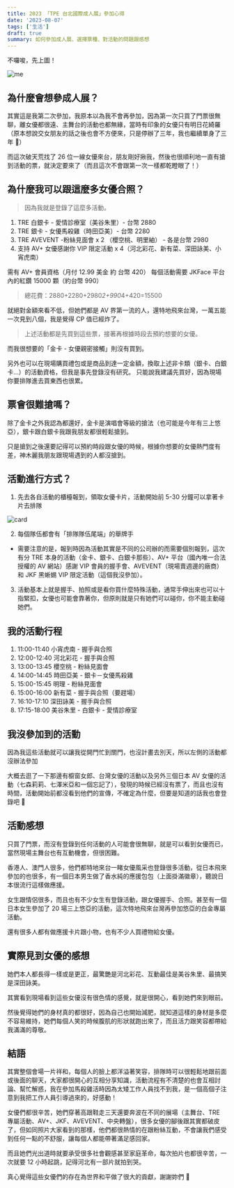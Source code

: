 ```yaml
---
title: 2023 「TPE 台北國際成人展」參加心得
date: '2023-08-07'
tags: ['生活']
draft: true
summary: 如何參加成人展、選擇票種、對活動的問題跟感想
---
```


不囉唆，先上圖！

![me](/public/static/images/blog/tpe/me.jpg)

## 為什麼會想參成人展？

其實這是我第二次參加，我原本以為我不會再參加，因為第一次只買了門票很無聊，離女優都很遠、主舞台的活動也都無緣，當時有印象的女優只有明日花綺羅（原本想說交女朋友的話之後也會不方便來，只是停辦了三年，我也繼續單身了三年 🥹）

而這次破天荒找了 26 位一線女優來台，朋友剛好揪我，然後也很順利地一直有搶到活動的票，就決定要來了（而且這次不會跟第一次一樣都乾瞪眼了！）

## 為什麼我可以跟這麼多女優合照？

> 因為我就是登錄了這麼多活動。

1. TRE 白銀卡 - 愛情診療室（美谷朱里）- 台幣 2880
2. TRE 銀卡 - 女優馬殺雞（時田亞美）- 台幣 2280
3. TRE AVEVENT -粉絲見面會 x 2 （櫻空桃、明里紬） - 各是台幣 2980
4. 支持 AV+ 女優感謝你 VIP 限定活動 x 4（河北彩花、新有菜、深田詠美、小宵虎南）

需有 AV+ 會員資格（月付 12.99 美金 約 台幣 420）
每個活動需要 JKFace 平台內的紅鑽 15000 顆（約台幣 990）

> 總花費：2880+2280+2980*2+990*4+420=15500

就絕對金額來看不低，但她們都是 AV 界第一流的人，還特地飛來台灣，一萬五能一次見到八個，我是覺得 CP 值已經炸了。

> 上述活動都是先買到這些票，接著再根據時段去預約想要的女優。

而我很想要的「金卡 - 女優親密接觸」則沒有買到。

另外也可以在現場購買禮包或是商品到達一定金額，換取上述非卡類（銀卡、白銀卡…）的活動資格，但我是事先登錄沒有研究。
只能說我建議先買好，因為現場你要排隊進去買東西也很累。

## 票會很難搶嗎？

除了金卡之外我認為都還好，金卡是演唱會等級的搶法（也可能是今年有三上悠亞），銀卡跟白銀卡我跟我朋友都很輕鬆搶到。

只是搶到之後還要記得可以預約時段跟女優的時候，根據你想要的女優熱門度有差，神木麗我朋友跟現場遇到的人都沒搶到。

## 活動進行方式？

1. 先去各自活動的櫃檯報到，領取女優卡片，活動開始前 5-30 分鐘可以拿著卡片去排隊

![card](/public/static/images/blog/tpe/card.jpg)

2. 每個隊伍都會有「排隊隊伍尾端」的舉牌手

- 需要注意的是，報到時因為活動其實是不同的公司辦的而需要個別報到，這次有分 TRE 本身的活動（金卡、銀卡、白銀卡那些）、AV+ 平台（國內唯一合法授權的 AV 網站）感謝 VIP 會員的握手會、AVEVENT（現場賣週邊的廠商）和 JKF 黑蜥蜴 VIP 限定活動（這個我沒參加）。

3. 活動基本上就是握手、拍照或是看你買什麼特殊活動，通常手伸出來也可以十指緊扣，女優也可能會靠著你，但原則就是只有她們可以碰你，你不能主動碰她們。

## 我的活動行程

1. 11:00-11:40 小宵虎南 - 握手與合照
2. 12:00-12:40 河北彩花 - 握手與合照
3. 13:00-13:45 櫻空桃 - 粉絲見面會
4. 14:00-14:45 時田亞美 - 銀卡－女優馬殺雞
5. 15:00-15:45 明理 - 粉絲見面會
6. 15:00-16:00 新有菜 - 握手與合照（要趕場）
7. 16:10-17:10 深田詠美 - 握手與合照
8. 17:15-18:00 美谷朱里 - 白銀卡 - 愛情診療室

## 我沒參加到的活動

因為我這些活動就可以讓我從開門忙到關門，也沒計畫去別天，所以左側的活動都沒辦法參加

大概去逛了一下那邊有櫥窗女郎、台灣女優的活動以及另外三個日本 AV 女優的活動（七森莉莉、七澤米亞和一個忘記了），發現的時候已經沒有票了，而且也沒有時間，活動開始前都沒看到他們的宣傳，不確定為什麼，但要是知道的話我也會登錄吧 🥲

## 活動感想

只買了門票，而沒有登錄到任何活動的人可能會很無聊，就是可以看到女優而已，當然現場主舞台也有互動機會，但很困難。

香港人、澳門人很多，他們都特地來台一睹女優風采也登錄很多活動，從日本飛來參加的也很多，有一個日本男生做了香水純的應援包包（上面掛滿徽章），聽說日本很流行這樣做應援。

女生跟情侶很多，而且也有不少女生有登錄活動，跟女優握手、合照。甚至有一個日本女生參加了 20 場三上悠亞的活動，這次特地飛來台灣再參加悠亞的白金專屬活動。

還有很多人都有做應援卡片跟小物，也有不少人買禮物給女優。

## 實際見到女優的感想

她們本人都長得一樣或是更正，最驚艷是河北彩花、互動最佳是美谷朱里、最搞笑是深田詠美。

其實看到現場看到這些女優沒有很色情的感覺，就是很開心，看到她們來到眼前。

然後覺得她們的身材真的都很好，因為自己也開始減肥，就知道這樣的身材是多麼不容易維持，她們每個人笑的時候腹肌的形狀就跑出來了，而且活力跟笑容都帶給我滿滿的尊敬。

## 結語

其實整個會場一片祥和，每個人的臉上都洋溢著笑容，排隊時可以很輕鬆地跟前面或後面的聊天，大家都很開心的互相分享知識，活動流程有不清楚的也會互相討論、幫忙解惑，我在參加馬殺雞活時因為太矮工作人員找不到我，是一個高個子注意到我把工作人員引導過來的，好感動！

女優們都很辛苦，她們穿著高跟鞋走三天還要奔波在不同的展場（主舞台、TRE 專屬活動、AV+、JKF、AVEVENT、中央轉盤），很多女優的腳後跟其實都破皮了，但如同照片大家看到的那樣，他們都很熱情的在跟粉絲互動，不會讓我們感受到任何一點的不舒服，讓每個人都能帶著滿足感回家。

而且她們光出道時就要承受很多社會觀感甚至家庭革命，每次拍片也都很辛苦，一次就要 12 小時起跳，記得河北有一部片就拍到哭。

真心覺得這些女優們的存在為世界和平做了很大的貢獻，謝謝妳們 🙏
